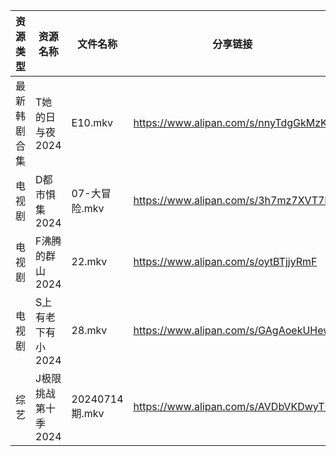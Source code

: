 | 资源类型   | 资源名称         | 文件名称          | 分享链接                                 | 更新时间                |
| ------ | ------------ | ------------- | ------------------------------------ | ------------------- |
| 最新韩剧合集 | T她的日与夜2024   | E10.mkv       | https://www.alipan.com/s/nnyTdgGkMzK | 2024-07-15 00:11:15 |
| 电视剧    | D都市惧集2024    | 07-大冒险.mkv    | https://www.alipan.com/s/3h7mz7XVT7D | 2024-07-15 12:06:10 |
| 电视剧    | F沸腾的群山2024   | 22.mkv        | https://www.alipan.com/s/oytBTjjyRmF | 2024-07-15 12:06:19 |
| 电视剧    | S上有老下有小2024  | 28.mkv        | https://www.alipan.com/s/GAgAoekUHew | 2024-07-15 00:07:11 |
| 综艺     | J极限挑战第十季2024 | 20240714期.mkv | https://www.alipan.com/s/AVDbVKDwyT9 | 2024-07-15 00:08:56 |
